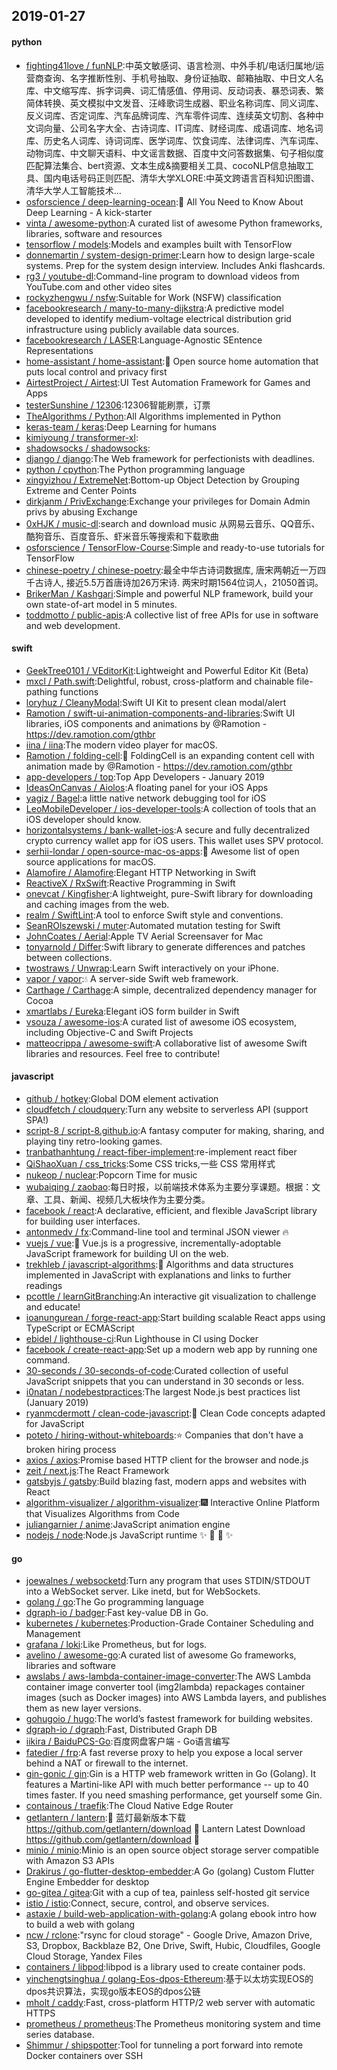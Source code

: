 ## 2019-01-27

#### python
* [fighting41love / funNLP](https://github.com/fighting41love/funNLP):中英文敏感词、语言检测、中外手机/电话归属地/运营商查询、名字推断性别、手机号抽取、身份证抽取、邮箱抽取、中日文人名库、中文缩写库、拆字词典、词汇情感值、停用词、反动词表、暴恐词表、繁简体转换、英文模拟中文发音、汪峰歌词生成器、职业名称词库、同义词库、反义词库、否定词库、汽车品牌词库、汽车零件词库、连续英文切割、各种中文词向量、公司名字大全、古诗词库、IT词库、财经词库、成语词库、地名词库、历史名人词库、诗词词库、医学词库、饮食词库、法律词库、汽车词库、动物词库、中文聊天语料、中文谣言数据、百度中文问答数据集、句子相似度匹配算法集合、bert资源、文本生成&摘要相关工具、cocoNLP信息抽取工具、国内电话号码正则匹配、清华大学XLORE:中英文跨语言百科知识图谱、清华大学人工智能技术…
* [osforscience / deep-learning-ocean](https://github.com/osforscience/deep-learning-ocean):📡
All You Need to Know About Deep Learning - A kick-starter
* [vinta / awesome-python](https://github.com/vinta/awesome-python):A curated list of awesome Python frameworks, libraries, software and resources
* [tensorflow / models](https://github.com/tensorflow/models):Models and examples built with TensorFlow
* [donnemartin / system-design-primer](https://github.com/donnemartin/system-design-primer):Learn how to design large-scale systems. Prep for the system design interview. Includes Anki flashcards.
* [rg3 / youtube-dl](https://github.com/rg3/youtube-dl):Command-line program to download videos from YouTube.com and other video sites
* [rockyzhengwu / nsfw](https://github.com/rockyzhengwu/nsfw):Suitable for Work (NSFW) classification
* [facebookresearch / many-to-many-dijkstra](https://github.com/facebookresearch/many-to-many-dijkstra):A predictive model developed to identify medium-voltage electrical distribution grid infrastructure using publicly available data sources.
* [facebookresearch / LASER](https://github.com/facebookresearch/LASER):Language-Agnostic SEntence Representations
* [home-assistant / home-assistant](https://github.com/home-assistant/home-assistant):🏡
Open source home automation that puts local control and privacy first
* [AirtestProject / Airtest](https://github.com/AirtestProject/Airtest):UI Test Automation Framework for Games and Apps
* [testerSunshine / 12306](https://github.com/testerSunshine/12306):12306智能刷票，订票
* [TheAlgorithms / Python](https://github.com/TheAlgorithms/Python):All Algorithms implemented in Python
* [keras-team / keras](https://github.com/keras-team/keras):Deep Learning for humans
* [kimiyoung / transformer-xl](https://github.com/kimiyoung/transformer-xl):
* [shadowsocks / shadowsocks](https://github.com/shadowsocks/shadowsocks):
* [django / django](https://github.com/django/django):The Web framework for perfectionists with deadlines.
* [python / cpython](https://github.com/python/cpython):The Python programming language
* [xingyizhou / ExtremeNet](https://github.com/xingyizhou/ExtremeNet):Bottom-up Object Detection by Grouping Extreme and Center Points
* [dirkjanm / PrivExchange](https://github.com/dirkjanm/PrivExchange):Exchange your privileges for Domain Admin privs by abusing Exchange
* [0xHJK / music-dl](https://github.com/0xHJK/music-dl):search and download music 从网易云音乐、QQ音乐、酷狗音乐、百度音乐、虾米音乐等搜索和下载歌曲
* [osforscience / TensorFlow-Course](https://github.com/osforscience/TensorFlow-Course):Simple and ready-to-use tutorials for TensorFlow
* [chinese-poetry / chinese-poetry](https://github.com/chinese-poetry/chinese-poetry):最全中华古诗词数据库, 唐宋两朝近一万四千古诗人, 接近5.5万首唐诗加26万宋诗. 两宋时期1564位词人，21050首词。
* [BrikerMan / Kashgari](https://github.com/BrikerMan/Kashgari):Simple and powerful NLP framework, build your own state-of-art model in 5 minutes.
* [toddmotto / public-apis](https://github.com/toddmotto/public-apis):A collective list of free APIs for use in software and web development.

#### swift
* [GeekTree0101 / VEditorKit](https://github.com/GeekTree0101/VEditorKit):Lightweight and Powerful Editor Kit (Beta)
* [mxcl / Path.swift](https://github.com/mxcl/Path.swift):Delightful, robust, cross-platform and chainable file-pathing functions
* [loryhuz / CleanyModal](https://github.com/loryhuz/CleanyModal):Swift UI Kit to present clean modal/alert
* [Ramotion / swift-ui-animation-components-and-libraries](https://github.com/Ramotion/swift-ui-animation-components-and-libraries):Swift UI libraries, iOS components and animations by @Ramotion - https://dev.ramotion.com/gthbr
* [iina / iina](https://github.com/iina/iina):The modern video player for macOS.
* [Ramotion / folding-cell](https://github.com/Ramotion/folding-cell):📃
FoldingCell is an expanding content cell with animation made by @Ramotion - https://dev.ramotion.com/gthbr
* [app-developers / top](https://github.com/app-developers/top):Top App Developers - January 2019
* [IdeasOnCanvas / Aiolos](https://github.com/IdeasOnCanvas/Aiolos):A floating panel for your iOS Apps
* [yagiz / Bagel](https://github.com/yagiz/Bagel):a little native network debugging tool for iOS
* [LeoMobileDeveloper / ios-developer-tools](https://github.com/LeoMobileDeveloper/ios-developer-tools):A collection of tools that an iOS developer should know.
* [horizontalsystems / bank-wallet-ios](https://github.com/horizontalsystems/bank-wallet-ios):A secure and fully decentralized crypto currency wallet app for iOS users. This wallet uses SPV protocol.
* [serhii-londar / open-source-mac-os-apps](https://github.com/serhii-londar/open-source-mac-os-apps):🚀
Awesome list of open source applications for macOS.
* [Alamofire / Alamofire](https://github.com/Alamofire/Alamofire):Elegant HTTP Networking in Swift
* [ReactiveX / RxSwift](https://github.com/ReactiveX/RxSwift):Reactive Programming in Swift
* [onevcat / Kingfisher](https://github.com/onevcat/Kingfisher):A lightweight, pure-Swift library for downloading and caching images from the web.
* [realm / SwiftLint](https://github.com/realm/SwiftLint):A tool to enforce Swift style and conventions.
* [SeanROlszewski / muter](https://github.com/SeanROlszewski/muter):Automated mutation testing for Swift
* [JohnCoates / Aerial](https://github.com/JohnCoates/Aerial):Apple TV Aerial Screensaver for Mac
* [tonyarnold / Differ](https://github.com/tonyarnold/Differ):Swift library to generate differences and patches between collections.
* [twostraws / Unwrap](https://github.com/twostraws/Unwrap):Learn Swift interactively on your iPhone.
* [vapor / vapor](https://github.com/vapor/vapor):💧
A server-side Swift web framework.
* [Carthage / Carthage](https://github.com/Carthage/Carthage):A simple, decentralized dependency manager for Cocoa
* [xmartlabs / Eureka](https://github.com/xmartlabs/Eureka):Elegant iOS form builder in Swift
* [vsouza / awesome-ios](https://github.com/vsouza/awesome-ios):A curated list of awesome iOS ecosystem, including Objective-C and Swift Projects
* [matteocrippa / awesome-swift](https://github.com/matteocrippa/awesome-swift):A collaborative list of awesome Swift libraries and resources. Feel free to contribute!

#### javascript
* [github / hotkey](https://github.com/github/hotkey):Global DOM element activation
* [cloudfetch / cloudquery](https://github.com/cloudfetch/cloudquery):Turn any website to serverless API (support SPA!)
* [script-8 / script-8.github.io](https://github.com/script-8/script-8.github.io):A fantasy computer for making, sharing, and playing tiny retro-looking games.
* [tranbathanhtung / react-fiber-implement](https://github.com/tranbathanhtung/react-fiber-implement):re-implement react fiber
* [QiShaoXuan / css_tricks](https://github.com/QiShaoXuan/css_tricks):Some CSS tricks,一些 CSS 常用样式
* [nukeop / nuclear](https://github.com/nukeop/nuclear):Popcorn Time for music
* [wubaiqing / zaobao](https://github.com/wubaiqing/zaobao):每日时报，以前端技术体系为主要分享课题。根据：文章、工具、新闻、视频几大板块作为主要分类。
* [facebook / react](https://github.com/facebook/react):A declarative, efficient, and flexible JavaScript library for building user interfaces.
* [antonmedv / fx](https://github.com/antonmedv/fx):Command-line tool and terminal JSON viewer
🔥
* [vuejs / vue](https://github.com/vuejs/vue):🖖
Vue.js is a progressive, incrementally-adoptable JavaScript framework for building UI on the web.
* [trekhleb / javascript-algorithms](https://github.com/trekhleb/javascript-algorithms):📝
Algorithms and data structures implemented in JavaScript with explanations and links to further readings
* [pcottle / learnGitBranching](https://github.com/pcottle/learnGitBranching):An interactive git visualization to challenge and educate!
* [ioanungurean / forge-react-app](https://github.com/ioanungurean/forge-react-app):Start building scalable React apps using TypeScript or ECMAScript
* [ebidel / lighthouse-ci](https://github.com/ebidel/lighthouse-ci):Run Lighthouse in CI using Docker
* [facebook / create-react-app](https://github.com/facebook/create-react-app):Set up a modern web app by running one command.
* [30-seconds / 30-seconds-of-code](https://github.com/30-seconds/30-seconds-of-code):Curated collection of useful JavaScript snippets that you can understand in 30 seconds or less.
* [i0natan / nodebestpractices](https://github.com/i0natan/nodebestpractices):The largest Node.js best practices list (January 2019)
* [ryanmcdermott / clean-code-javascript](https://github.com/ryanmcdermott/clean-code-javascript):🛁
Clean Code concepts adapted for JavaScript
* [poteto / hiring-without-whiteboards](https://github.com/poteto/hiring-without-whiteboards):⭐️
Companies that don't have a broken hiring process
* [axios / axios](https://github.com/axios/axios):Promise based HTTP client for the browser and node.js
* [zeit / next.js](https://github.com/zeit/next.js):The React Framework
* [gatsbyjs / gatsby](https://github.com/gatsbyjs/gatsby):Build blazing fast, modern apps and websites with React
* [algorithm-visualizer / algorithm-visualizer](https://github.com/algorithm-visualizer/algorithm-visualizer):🎆
Interactive Online Platform that Visualizes Algorithms from Code
* [juliangarnier / anime](https://github.com/juliangarnier/anime):JavaScript animation engine
* [nodejs / node](https://github.com/nodejs/node):Node.js JavaScript runtime
✨
🐢
🚀
✨

#### go
* [joewalnes / websocketd](https://github.com/joewalnes/websocketd):Turn any program that uses STDIN/STDOUT into a WebSocket server. Like inetd, but for WebSockets.
* [golang / go](https://github.com/golang/go):The Go programming language
* [dgraph-io / badger](https://github.com/dgraph-io/badger):Fast key-value DB in Go.
* [kubernetes / kubernetes](https://github.com/kubernetes/kubernetes):Production-Grade Container Scheduling and Management
* [grafana / loki](https://github.com/grafana/loki):Like Prometheus, but for logs.
* [avelino / awesome-go](https://github.com/avelino/awesome-go):A curated list of awesome Go frameworks, libraries and software
* [awslabs / aws-lambda-container-image-converter](https://github.com/awslabs/aws-lambda-container-image-converter):The AWS Lambda container image converter tool (img2lambda) repackages container images (such as Docker images) into AWS Lambda layers, and publishes them as new layer versions.
* [gohugoio / hugo](https://github.com/gohugoio/hugo):The world’s fastest framework for building websites.
* [dgraph-io / dgraph](https://github.com/dgraph-io/dgraph):Fast, Distributed Graph DB
* [iikira / BaiduPCS-Go](https://github.com/iikira/BaiduPCS-Go):百度网盘客户端 - Go语言编写
* [fatedier / frp](https://github.com/fatedier/frp):A fast reverse proxy to help you expose a local server behind a NAT or firewall to the internet.
* [gin-gonic / gin](https://github.com/gin-gonic/gin):Gin is a HTTP web framework written in Go (Golang). It features a Martini-like API with much better performance -- up to 40 times faster. If you need smashing performance, get yourself some Gin.
* [containous / traefik](https://github.com/containous/traefik):The Cloud Native Edge Router
* [getlantern / lantern](https://github.com/getlantern/lantern):🔴
蓝灯最新版本下载 https://github.com/getlantern/download
🔴
Lantern Latest Download https://github.com/getlantern/download
🔴
* [minio / minio](https://github.com/minio/minio):Minio is an open source object storage server compatible with Amazon S3 APIs
* [Drakirus / go-flutter-desktop-embedder](https://github.com/Drakirus/go-flutter-desktop-embedder):A Go (golang) Custom Flutter Engine Embedder for desktop
* [go-gitea / gitea](https://github.com/go-gitea/gitea):Git with a cup of tea, painless self-hosted git service
* [istio / istio](https://github.com/istio/istio):Connect, secure, control, and observe services.
* [astaxie / build-web-application-with-golang](https://github.com/astaxie/build-web-application-with-golang):A golang ebook intro how to build a web with golang
* [ncw / rclone](https://github.com/ncw/rclone):"rsync for cloud storage" - Google Drive, Amazon Drive, S3, Dropbox, Backblaze B2, One Drive, Swift, Hubic, Cloudfiles, Google Cloud Storage, Yandex Files
* [containers / libpod](https://github.com/containers/libpod):libpod is a library used to create container pods.
* [yinchengtsinghua / golang-Eos-dpos-Ethereum](https://github.com/yinchengtsinghua/golang-Eos-dpos-Ethereum):基于以太坊实现EOS的dpos共识算法，实现go版本EOS的dpos公链
* [mholt / caddy](https://github.com/mholt/caddy):Fast, cross-platform HTTP/2 web server with automatic HTTPS
* [prometheus / prometheus](https://github.com/prometheus/prometheus):The Prometheus monitoring system and time series database.
* [Shimmur / shipspotter](https://github.com/Shimmur/shipspotter):Tool for tunneling a port forward into remote Docker containers over SSH
